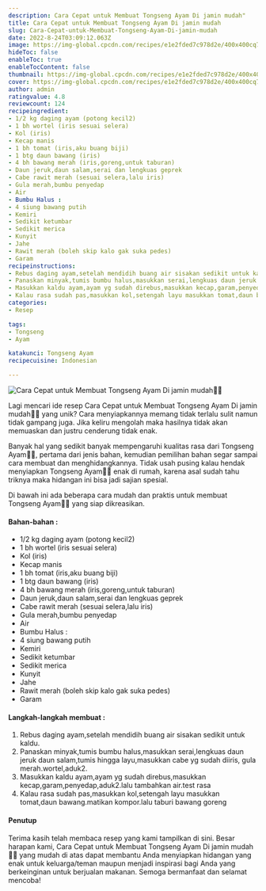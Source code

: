 ```yaml
---
description: Cara Cepat untuk Membuat Tongseng Ayam Di jamin mudah"
title: Cara Cepat untuk Membuat Tongseng Ayam Di jamin mudah
slug: Cara-Cepat-untuk-Membuat-Tongseng-Ayam-Di-jamin-mudah
date: 2022-8-24T03:09:12.063Z
image: https://img-global.cpcdn.com/recipes/e1e2fded7c978d2e/400x400cq70/photo.jpg
hideToc: false
enableToc: true
enableTocContent: false
thumbnail: https://img-global.cpcdn.com/recipes/e1e2fded7c978d2e/400x400cq70/photo.jpg
cover: https://img-global.cpcdn.com/recipes/e1e2fded7c978d2e/400x400cq70/photo.jpg
author: admin
ratingvalue: 4.8
reviewcount: 124
recipeingredient:
- 1/2 kg daging ayam (potong kecil2)
- 1 bh wortel (iris sesuai selera)
- Kol (iris)
- Kecap manis
- 1 bh tomat (iris,aku buang biji)
- 1 btg daun bawang (iris)
- 4 bh bawang merah (iris,goreng,untuk taburan)
- Daun jeruk,daun salam,serai dan lengkuas geprek
- Cabe rawit merah (sesuai selera,lalu iris)
- Gula merah,bumbu penyedap
- Air
- Bumbu Halus :
- 4 siung bawang putih
- Kemiri
- Sedikit ketumbar
- Sedikit merica
- Kunyit
- Jahe
- Rawit merah (boleh skip kalo gak suka pedes)
- Garam
recipeinstructions:
- Rebus daging ayam,setelah mendidih buang air sisakan sedikit untuk kaldu.
- Panaskan minyak,tumis bumbu halus,masukkan serai,lengkuas daun jeruk daun salam,tumis hingga layu,masukkan cabe yg sudah diiris, gula merah.wortel,aduk2.
- Masukkan kaldu ayam,ayam yg sudah direbus,masukkan kecap,garam,penyedap,aduk2.lalu tambahkan air.test rasa
- Kalau rasa sudah pas,masukkan kol,setengah layu masukkan tomat,daun bawang.matikan kompor.lalu taburi bawang goreng
categories:
- Resep

tags:
- Tongseng
- Ayam

katakunci: Tongseng Ayam
recipecuisine: Indonesian

---
```


![Cara Cepat untuk Membuat Tongseng Ayam Di jamin mudah👩‍🍳](https://img-global.cpcdn.com/recipes/e1e2fded7c978d2e/400x400cq70/photo.jpg)

Lagi mencari ide resep Cara Cepat untuk Membuat Tongseng Ayam Di jamin mudah👩‍🍳 yang unik? Cara menyiapkannya memang tidak terlalu sulit namun tidak gampang juga. Jika keliru mengolah maka hasilnya tidak akan memuaskan dan justru cenderung tidak enak.

Banyak hal yang sedikit banyak mempengaruhi kualitas rasa dari Tongseng Ayam👩‍🍳, pertama dari jenis bahan, kemudian pemilihan bahan segar sampai cara membuat dan menghidangkannya. Tidak usah pusing kalau hendak menyiapkan Tongseng Ayam👩‍🍳 enak di rumah, karena asal sudah tahu triknya maka hidangan ini bisa jadi sajian spesial.

Di bawah ini ada beberapa cara mudah dan praktis untuk membuat Tongseng Ayam👩‍🍳 yang siap dikreasikan.

<!--inarticleads1-->

#### Bahan-bahan :

- 1/2 kg daging ayam (potong kecil2)
- 1 bh wortel (iris sesuai selera)
- Kol (iris)
- Kecap manis
- 1 bh tomat (iris,aku buang biji)
- 1 btg daun bawang (iris)
- 4 bh bawang merah (iris,goreng,untuk taburan)
- Daun jeruk,daun salam,serai dan lengkuas geprek
- Cabe rawit merah (sesuai selera,lalu iris)
- Gula merah,bumbu penyedap
- Air
- Bumbu Halus :
- 4 siung bawang putih
- Kemiri
- Sedikit ketumbar
- Sedikit merica
- Kunyit
- Jahe
- Rawit merah (boleh skip kalo gak suka pedes)
- Garam

<!--inarticleads2-->

#### Langkah-langkah membuat :

1. Rebus daging ayam,setelah mendidih buang air sisakan sedikit untuk kaldu.
1. Panaskan minyak,tumis bumbu halus,masukkan serai,lengkuas daun jeruk daun salam,tumis hingga layu,masukkan cabe yg sudah diiris, gula merah.wortel,aduk2.
1. Masukkan kaldu ayam,ayam yg sudah direbus,masukkan kecap,garam,penyedap,aduk2.lalu tambahkan air.test rasa
1. Kalau rasa sudah pas,masukkan kol,setengah layu masukkan tomat,daun bawang.matikan kompor.lalu taburi bawang goreng

#### Penutup

Terima kasih telah membaca resep yang kami tampilkan di sini. Besar harapan kami, Cara Cepat untuk Membuat Tongseng Ayam Di jamin mudah👩‍🍳 yang mudah di atas dapat membantu Anda menyiapkan hidangan yang enak untuk keluarga/teman maupun menjadi inspirasi bagi Anda yang berkeinginan untuk berjualan makanan. Semoga bermanfaat dan selamat mencoba!